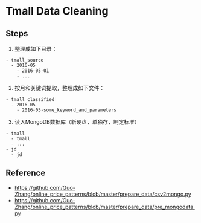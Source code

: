 # Tmall Data Cleaning

## Steps

1. 整理成如下目录：
```
- tmall_source
  - 2016-05
    - 2016-05-01
    - ...
```

2. 按月和关键词提取，整理成如下文件：
```
- tmall_classified
  - 2016-05
    - 2016-05-some_keyword_and_parameters
```

3. 读入MongoDB数据库（新硬盘，单独存，制定标准）
```
- tmall
  - tmall
  - ...
- jd
  - jd
```

## Reference
- https://github.com/Guo-Zhang/online_price_patterns/blob/master/prepare_data/csv2mongo.py
- https://github.com/Guo-Zhang/online_price_patterns/blob/master/prepare_data/pre_mongodata.py


